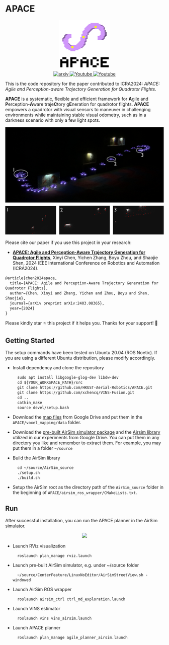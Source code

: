 # APACE
<div align="center">
    <img src="figures/APACE_white.png" alt="apace" height="160">
</div>
<div align="center">
<a href="https://arxiv.org/abs/2403.08365">
<img alt="arxiv" src="https://img.shields.io/badge/arXiv-2403.08365-004088.svg"/>
</a>
<a href="https://youtu.be/FIM3ta6p_d0">
<img alt="Youtube" src="https://img.shields.io/badge/:tv:-Youtube-red"/>
</a>
<a href="https://www.bilibili.com/video/BV1sC4y1Z7Ps">
<img alt="Youtube" src="https://img.shields.io/badge/:tv:-Bilibili-pink"/>
</a>
</div>

This is the code repository for the paper contributed to ICRA2024: 
*APACE: Agile and Perception-aware Trajectory Generation for Quadrotor Flights*.

**APACE** is a systematic, flexible and efficient framework for **A**gile and **P**erception-**A**ware traje**C**tory g**E**neration for quadrotor flights.
**APACE** empowers a quadrotor with visual sensors to maneuver in challenging environments while maintaining stable visual odometry, such as in a darkness scenario with only a few light spots.

<div align="center">
<img src="figures/real_world_combo_num.png" alt="cover" width="640"/>
</div>

Please cite our paper if you use this project in your research:
- [__APACE: Agile and Perception-Aware Trajectory Generation for Quadrotor Flights__](https://arxiv.org/abs/2403.08365), Xinyi Chen, Yichen Zhang, Boyu Zhou, and Shaojie Shen, 2024 IEEE International Conference on Robotics and Automation (ICRA2024).

```
@article{chen2024apace,
  title={APACE: Agile and Perception-Aware Trajectory Generation for Quadrotor Flights},
  author={Chen, Xinyi and Zhang, Yichen and Zhou, Boyu and Shen, Shaojie},
  journal={arXiv preprint arXiv:2403.08365},
  year={2024}
}
```

Please kindly star :star: this project if it helps you. Thanks for your support! :sparkling_heart:

## Getting Started

The setup commands have been tested on Ubuntu 20.04 (ROS Noetic). If you are using a different Ubuntu distribution, please modify accordingly.

* Install dependency and clone the repository
  ```
    sudo apt install libgoogle-glog-dev libdw-dev
    cd ${YOUR_WORKSPACE_PATH}/src
    git clone https://github.com/HKUST-Aerial-Robotics/APACE.git
    git clone https://github.com/xchencq/VINS-Fusion.git
    cd ..
    catkin_make
    source devel/setup.bash
  ```
* Download the [map files](https://drive.google.com/drive/folders/1IPUBSd-ACf_wFpIpqLQSaWH9s2awQ6-f?usp=sharing) from Google Drive and put them in the `APACE/voxel_mapping/data` folder.

* Download the [pre-built AirSim simulator package](https://drive.google.com/file/d/1wUkvFrmSaT2qL5vDpH49VlWv2G_kEluU/view?usp=sharing) and the [Airsim library](https://drive.google.com/file/d/1rBClGuj98AnOjyl6V00V5X-BWr4BqbrQ/view?usp=sharing) utilized in our experiments from Google Drive. You can put them in any directory you like and remember to extract them. For example, you may put them in a folder `~/source`

* Build the AirSim library
  ```
    cd ~/source/AirSim_source
    ./setup.sh
    ./build.sh
  ```

* Setup the AirSim root as the directory path of the `AirSim_source` folder in the beginning of `APACE/airsim_ros_wrapper/CMakeLists.txt`.

## Run
After successful installation, you can run the APACE planner in the AirSim simulator.

<div align="center">
  <img src="figures/airsim.gif" width = "700" />
</div>

* Launch RViz visualization
  ``` 
    roslaunch plan_manage rviz.launch
  ```
* Launch pre-built AirSim simulator, e.g. under ~/source folder
  ``` 
    ~/source/CenterFeature/LinuxNoEditor/AirSimStreetView.sh -windowed
  ```
* Launch AirSim ROS wrapper 
  ``` 
    roslaunch airsim_ctrl ctrl_md_exploration.launch
  ```
* Launch VINS estimator
  ``` 
    roslaunch vins vins_airsim.launch
  ```
* Launch APACE planner
  ```
    roslaunch plan_manage agile_planner_airsim.launch
  ```